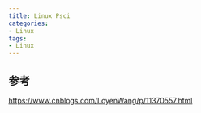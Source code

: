```yaml
---
title: Linux Psci
categories: 
- Linux
tags:
- Linux
---
```



## 参考
https://www.cnblogs.com/LoyenWang/p/11370557.html
